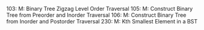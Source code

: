103: M: Binary Tree Zigzag Level Order Traversal
105: M: Construct Binary Tree from Preorder and Inorder Traversal
106: M: Construct Binary Tree from Inorder and Postorder Traversal
230: M: Kth Smallest Element in a BST